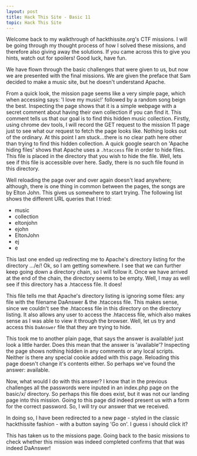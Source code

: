 ```yaml
---
layout: post
title: Hack This Site - Basic 11
topic: Hack This Site
---
```


Welcome back to my walkthrough of hackthissite.org's CTF missions. I will be going through my thought process of how I solved these missions, and therefore also giving away the solutions. If you came across this to give you hints, watch out for spoilers! Good luck, have fun.

We have flown through the basic challenges that were given to us, but now we are presented with the final missions. We are given the preface that Sam decided to make a music site, but he doesn't understand Apache.

From a quick look, the mission page seems like a very simple page, which when accessing says: 'I love my music!' followed by a random song beign the best. Inspecting the page shows that it is a simple webpage with a secret comment about having their own collection if you can find it. This comment tells us that our goal is to find this hidden music collection. Firstly, using chrome dev tools, I will record the GET request to the mission 11 page just to see what our request to fetch the page looks like. Nothing looks out of the ordinary. At this point I am stuck...there is no clear path here other than trying to find this hidden collection. A quick google search on 'Apache hiding files' shows that Apache uses a `.htaccess` file in order to hide files. This file is placed in the directory that you wish to hide the file. Well, lets see if this file is accessible over here. Sadly, there is no such file found in this directory.

Well reloading the page over and over again doesn't lead anywhere; although, there is one thing in common between the pages, the songs are by Elton John. This gives us somewhere to start trying. The following list shows the different URL queries that I tried:
- music
- collection
- eltonjohn
- ejohn
- EltonJohn
- ej
- e

This last one ended up redirecting me to Apache's directory listing for the directory .../e/! Ok, so I am getting somewhere. I see that we can further keep going down a directory chain, so I will follow it. Once we have arrived at the end of the chain, the directory seems to be empty. Well, I may as well see if this directory has a .htaccess file. It does!

This file tells me that Apache's directory listing is ignoring some files: any file with the filename DaAnswer & the .htaccess file. This makes sense, since we couldn't see the .htaccess file in this directory on the directory listing. It also allows any user to access the .htaccess file, which also makes sense as I was able to view it through the browser. Well, let us try and access this `DaAnswer` file that they are trying to hide.

This took me to another plain page, that says the answer is available! just look a little harder. Does this mean that the answer is 'available'? Inspecting the page shows nothing hidden in any comments or any local scripts. Neither is there any special cookie added with this page. Reloading this page doesn't change it's contents either. So perhaps we've found the answer: available.

Now, what would I do with this answer? I know that in the previous challenges all the passwords were inputed in an index.php page on the basic/x/ directory. So perhaps this file does exist, but it was not our landing page into this mission. Going to this page did indeed present us with a form for the correct password. So, I will try our answer that we received.

In doing so, I have been redirected to a new page - styled in the classic hackthissite fashion - with a button saying 'Go on'. I guess i should click it?

This has taken us to the missions page. Going back to the basic missions to check whether this mission was indeed completed confirms that that was indeed DaAnswer!